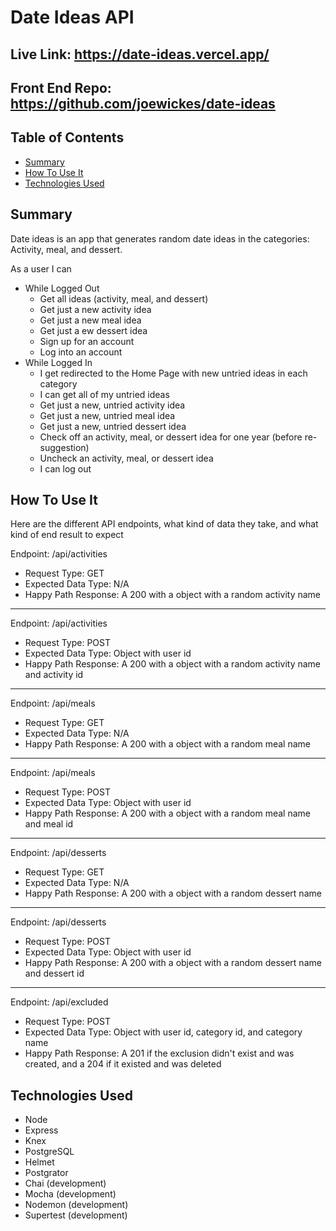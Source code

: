 # Date Ideas API

## Live Link: https://date-ideas.vercel.app/

## Front End Repo: https://github.com/joewickes/date-ideas

## Table of Contents
- [Summary](##-summary)
- [How To Use It](##-how-to-use-it)
- [Technologies Used](##-technologies-used)

## Summary
Date ideas is an app that generates random date ideas in the categories: Activity, meal, and dessert.

As a user I can
- While Logged Out
  - Get all ideas (activity, meal, and dessert)
  - Get just a new activity idea
  - Get just a new meal idea
  - Get just a ew dessert idea
  - Sign up for an account
  - Log into an account
- While Logged In
  - I get redirected to the Home Page with new untried ideas in each category
  - I can get all of my untried ideas
  - Get just a new, untried activity idea
  - Get just a new, untried meal idea
  - Get just a new, untried dessert idea
  - Check off an activity, meal, or dessert idea for one year (before re-suggestion)
  - Uncheck an activity, meal, or dessert idea
  - I can log out

## How To Use It
Here are the different API endpoints, what kind of data they take, and what kind of end result to expect

Endpoint: /api/activities
- Request Type: GET
- Expected Data Type: N/A
- Happy Path Response: A 200 with a object with a random activity name

-----

Endpoint: /api/activities
- Request Type: POST
- Expected Data Type: Object with user id
- Happy Path Response: A 200 with a object with a random activity name and activity id

-----

Endpoint: /api/meals
- Request Type: GET
- Expected Data Type: N/A
- Happy Path Response: A 200 with a object with a random meal name

-----

Endpoint: /api/meals
- Request Type: POST
- Expected Data Type: Object with user id
- Happy Path Response: A 200 with a object with a random meal name and meal id

-----

Endpoint: /api/desserts
- Request Type: GET
- Expected Data Type: N/A
- Happy Path Response: A 200 with a object with a random dessert name

-----

Endpoint: /api/desserts
- Request Type: POST
- Expected Data Type: Object with user id
- Happy Path Response: A 200 with a object with a random dessert name and dessert id

-----

Endpoint: /api/excluded
- Request Type: POST
- Expected Data Type: Object with user id, category id, and category name
- Happy Path Response: A 201 if the exclusion didn't exist and was created, and a 204 if it existed and was deleted

## Technologies Used
- Node
- Express
- Knex
- PostgreSQL
- Helmet
- Postgrator
- Chai (development)
- Mocha (development)
- Nodemon (development)
- Supertest (development)